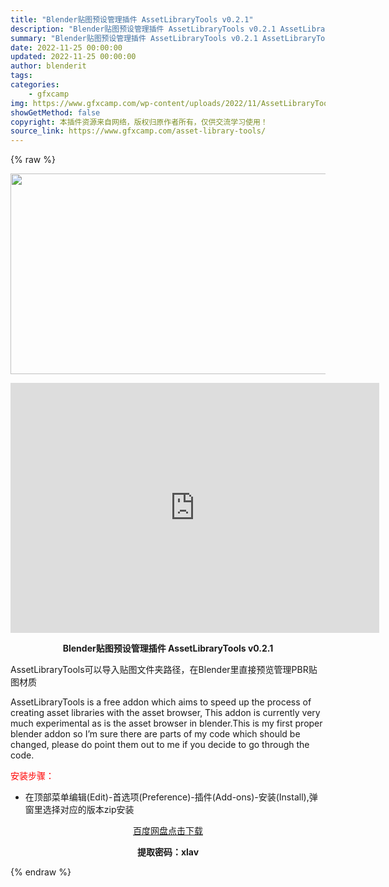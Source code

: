 ```yaml
---
title: "Blender贴图预设管理插件 AssetLibraryTools v0.2.1"
description: "Blender贴图预设管理插件 AssetLibraryTools v0.2.1 AssetLibraryTools可以导入贴图文件夹路径，在Blender里直接预览管理PBR贴图材质 AssetLi..."
summary: "Blender贴图预设管理插件 AssetLibraryTools v0.2.1 AssetLibraryTools可以导入贴图文件夹路径，在Blender里直接预览管理PBR贴图材质 AssetLi..."
date: 2022-11-25 00:00:00
updated: 2022-11-25 00:00:00
author: blenderit
tags: 
categories:
    - gfxcamp
img: https://www.gfxcamp.com/wp-content/uploads/2022/11/AssetLibraryTools.jpg
showGetMethod: false
copyright: 本插件资源来自网络，版权归原作者所有，仅供交流学习使用！
source_link: https://www.gfxcamp.com/asset-library-tools/
---
```


{% raw %}
<div><p><img decoding="async" class="aligncenter size-full wp-image-108450" src="https://www.gfxcamp.com/wp-content/uploads/2022/11/AssetLibraryTools.jpg" data-src="https://www.gfxcamp.com/wp-content/uploads/2022/11/AssetLibraryTools.jpg" alt="" width="590" height="321" data-srcset="https://www.gfxcamp.com/wp-content/uploads/2022/11/AssetLibraryTools.jpg 590w, https://www.gfxcamp.com/wp-content/uploads/2022/11/AssetLibraryTools-150x82.jpg 150w" data-sizes="(max-width: 590px) 100vw, 590px"></p><p style="text-align: center;"><iframe loading="lazy" src="https://player.youku.com/embed/XNTkyMzM0MzMxMg==" width="590" height="400" frameborder="0" allowfullscreen="allowfullscreen" data-mce-fragment="1"></iframe></p><p style="text-align: center;"><strong>Blender贴图预设管理插件 AssetLibraryTools v0.2.1</strong></p><p>AssetLibraryTools可以导入贴图文件夹路径，在Blender里直接预览管理PBR贴图材质</p><p>AssetLibraryTools is a free addon which aims to speed up the process of creating asset libraries with the asset browser, This addon is currently very much experimental as is the asset browser in blender.This is my first proper blender addon so I’m sure there are parts of my code which should be changed, please do point them out to me if you decide to go through the code.</p><p style="text-align: left;"><span style="color: #ff0000;">安装步骤：</span></p><ul>
<li>在顶部菜单编辑(Edit)-首选项(Preference)-插件(Add-ons)-安装(Install),弹窗里选择对应的版本zip安装</li>
</ul><p style="text-align: center;"><a class="maxbutton-3 maxbutton maxbutton-baidu" target="_blank" rel="noopener" href="https://pan.baidu.com/s/1kyBi63FSSCD-5VYxGMitzQ?pwd=xlav"><span class="mb-text">百度网盘点击下载</span></a></p><p style="text-align: center;"><strong>提取密码：xlav</strong></p></div>
<div style="display: none">gfxcamp</div>
{% endraw %}